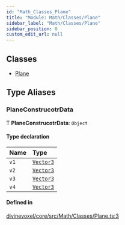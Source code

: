 ```yaml
---
id: "Math_Classes_Plane"
title: "Module: Math/Classes/Plane"
sidebar_label: "Math/Classes/Plane"
sidebar_position: 0
custom_edit_url: null
---
```


## Classes

- [Plane](../classes/Math_Classes_Plane.Plane.md)

## Type Aliases

### PlaneConstrucotrData

Ƭ **PlaneConstrucotrData**: `Object`

#### Type declaration

| Name | Type |
| :------ | :------ |
| `v1` | [`Vector3`](../classes/Math_Classes_Vector3.Vector3.md) |
| `v2` | [`Vector3`](../classes/Math_Classes_Vector3.Vector3.md) |
| `v3` | [`Vector3`](../classes/Math_Classes_Vector3.Vector3.md) |
| `v4` | [`Vector3`](../classes/Math_Classes_Vector3.Vector3.md) |

#### Defined in

[divinevoxel/core/src/Math/Classes/Plane.ts:3](https://github.com/lucasdamianjohnson/DivineVoxelEngine/blob/596fa7391478620ed460dfb4856ff0a763b91c49/divinevoxel/core/src/Math/Classes/Plane.ts#L3)
